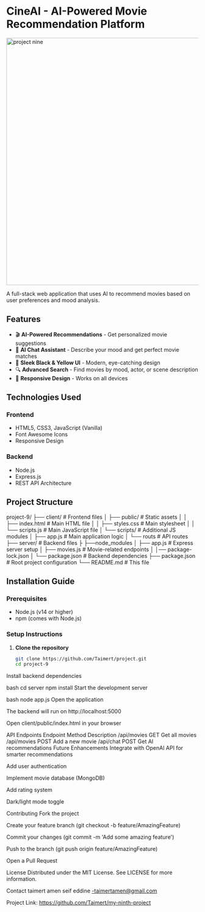 # CineAI - AI-Powered Movie Recommendation Platform

<img width="1341" height="649" alt="project nine" src="https://github.com/user-attachments/assets/e3800633-84af-463e-be62-11d2a6d17c79" />


A full-stack web application that uses AI to recommend movies based on user preferences and mood analysis.

## Features

- 🎬 **AI-Powered Recommendations** - Get personalized movie suggestions
- 💬 **AI Chat Assistant** - Describe your mood and get perfect movie matches
- 🎨 **Sleek Black & Yellow UI** - Modern, eye-catching design
- 🔍 **Advanced Search** - Find movies by mood, actor, or scene description
- 📱 **Responsive Design** - Works on all devices

## Technologies Used

### Frontend
- HTML5, CSS3, JavaScript (Vanilla)
- Font Awesome Icons
- Responsive Design

### Backend
- Node.js
- Express.js
- REST API Architecture

## Project Structure
project-9/
├── client/ # Frontend files
│ ├── public/ # Static assets
│ │ ├── index.html # Main HTML file
│ │ ├── styles.css # Main stylesheet
│ │ └── scripts.js # Main JavaScript file
│ └── scripts/ # Additional JS modules
│ ├── app.js # Main application logic
│ └── routs # API routes
├── server/ # Backend files
├ ├──node_modules
│ ├── app.js # Express server setup
│ ├── movies.js # Movie-related endpoints
│ │── package-lock.json 
│ └── package.json # Backend dependencies
├── package.json # Root project configuration
└── README.md # This file

## Installation Guide

### Prerequisites
- Node.js (v14 or higher)
- npm (comes with Node.js)

### Setup Instructions

1. **Clone the repository**
   ```bash
   git clone https://github.com/Taimert/project.git
   cd project-9
Install backend dependencies

bash
cd server
npm install
Start the development server

bash
node app.js
Open the application

The backend will run on http://localhost:5000

Open client/public/index.html in your browser

API Endpoints
Endpoint	Method	Description
/api/movies	GET	Get all movies
/api/movies	POST	Add a new movie
/api/chat	POST	Get AI recommendations
Future Enhancements
Integrate with OpenAI API for smarter recommendations

Add user authentication

Implement movie database (MongoDB)

Add rating system

Dark/light mode toggle

Contributing
Fork the project

Create your feature branch (git checkout -b feature/AmazingFeature)

Commit your changes (git commit -m 'Add some amazing feature')

Push to the branch (git push origin feature/AmazingFeature)

Open a Pull Request

License
Distributed under the MIT License. See LICENSE for more information.

Contact
taimert amen seif eddine -taimertamen@gmail.com

Project Link: https://github.com/Taimert/my-ninth-project
